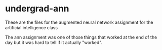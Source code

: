 # undergrad-ann
These are the files for the augmented neural network assignment for the artificial intelligence class

The ann assignment was one of those things that worked at the end of the day but it was hard to tell if it actually "worked". 
